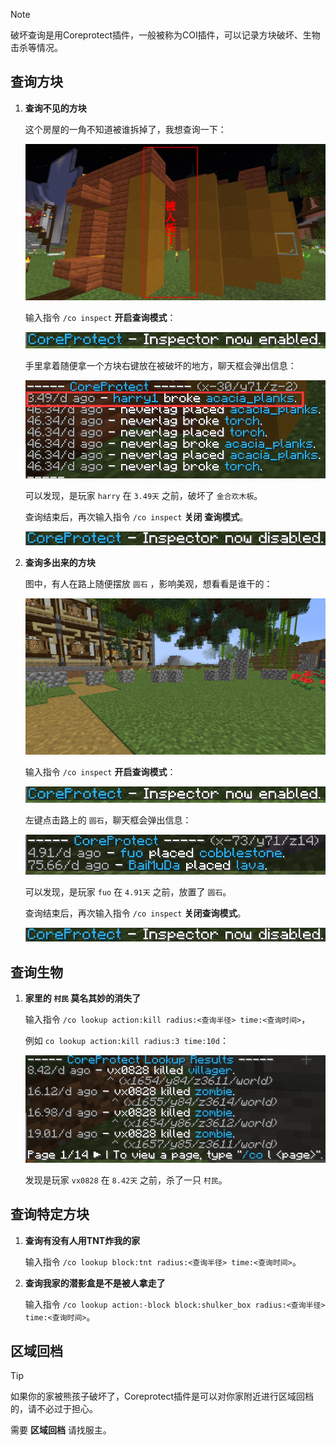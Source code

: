 > [!note]
> 破坏查询是用Coreprotect插件，一般被称为COI插件，可以记录方块破坏、生物击杀等情况。

## 查询方块

1. **查询不见的方块**

    这个房屋的一角不知道被谁拆掉了，我想查询一下：

    ![被破坏的房屋](pics/coi1.png)

    输入指令 `/co inspect` **开启查询模式**：

    ![开启查询模式后的提示](pics/coiopen.png)

    手里拿着随便拿一个方块右键放在被破坏的地方，聊天框会弹出信息：

    ![查询破坏信息](pics/coi2.png)

    可以发现，是玩家 `harry` 在 `3.49天` 之前，破坏了 `金合欢木板`。

    查询结束后，再次输入指令 `/co inspect` **关闭** **查询模式**。

    ![关闭查询模式后的提示](pics/coiclose.png)

2. **查询多出来的方块**

    图中，有人在路上随便摆放 `圆石` ，影响美观，想看看是谁干的：

    ![随意乱放的圆石](pics/coi3.png)

    输入指令 `/co inspect` **开启查询模式**：

    ![开启查询模式后的提示](pics/coiopen.png)

    左键点击路上的 `圆石`，聊天框会弹出信息：

    ![查询放置信息](pics/coi4.png)

    可以发现，是玩家 `fuo` 在 `4.91天` 之前，放置了 `圆石`。

    查询结束后，再次输入指令 `/co inspect` **关闭查询模式**。

    ![关闭查询模式后的提示](pics/coiclose.png)

## 查询生物

1. **家里的 `村民` 莫名其妙的消失了**

    输入指令 `/co lookup action:kill radius:<查询半径> time:<查询时间>`，

    例如 `co lookup action:kill radius:3 time:10d`：

    ![查询生物信息](pics/coi5.png)

    发现是玩家 `vx0828` 在 `8.42天` 之前，杀了一只 `村民`。

## 查询特定方块

1. **查询有没有人用TNT炸我的家**

    输入指令 `/co lookup block:tnt radius:<查询半径> time:<查询时间>`。

2. **查询我家的潜影盒是不是被人拿走了**

    输入指令 `/co lookup action:-block block:shulker_box radius:<查询半径> time:<查询时间>`。

## 区域回档

> [!tip]
> 如果你的家被熊孩子破坏了，Coreprotect插件是可以对你家附近进行区域回档的，请不必过于担心。

需要 **区域回档** 请找服主。